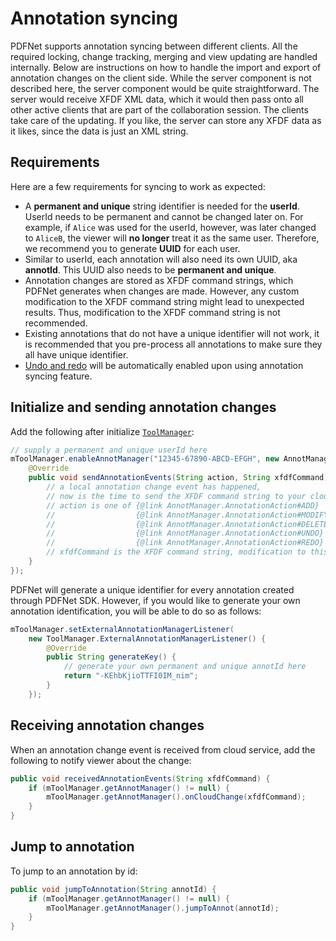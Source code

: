 # Annotation syncing

PDFNet supports annotation syncing between different clients. All the required locking, change tracking, merging and view updating are handled internally. Below are instructions on how to handle the import and export of annotation changes on the client side. While the server component is not described here, the server component would be quite straightforward. The server would receive XFDF XML data, which it would then pass onto all other active clients that are part of the collaboration session. The clients take care of the updating. If you like, the server can store any XFDF data as it likes, since the data is just an XML string.

## Requirements

Here are a few requirements for syncing to work as expected:
- A **permanent and unique** string identifier is needed for the **userId**. UserId needs to be permanent and cannot be changed later on. For example, if `Alice` was used for the userId, however, was later changed to `AliceB`, the viewer will **no longer** treat it as the same user. Therefore, we recommend you to generate **UUID** for each user.
- Similar to userId, each annotation will also need its own UUID, aka **annotId**. This UUID also needs to be **permanent and unique**.
- Annotation changes are stored as XFDF command strings, which PDFNet generates when changes are made. However, any custom modification to the XFDF command string might lead to unexpected results. Thus, modification to the XFDF command string is not recommended.
- Existing annotations that do not have a unique identifier will not work, it is recommended that you pre-process all annotations to make sure they all have unique identifier.
- [Undo and redo](/android/guides/basics/undo-redo) will be automatically enabled upon using annotation syncing feature.

## Initialize and sending annotation changes

Add the following after initialize [`ToolManager`](https://www.pdftron.com/pdfnet/mobile/docs/Android/tools/javadoc/reference/com/pdftron/pdf/tools/ToolManager.html):
```java
// supply a permanent and unique userId here
mToolManager.enableAnnotManager("12345-67890-ABCD-EFGH", new AnnotManager.AnnotManagerListener() {
    @Override
    public void sendAnnotationEvents(String action, String xfdfCommand) {
        // a local annotation change event has happened,
        // now is the time to send the XFDF command string to your cloud service
        // action is one of {@link AnnotManager.AnnotationAction#ADD}
        //                  {@link AnnotManager.AnnotationAction#MODIFY}
        //                  {@link AnnotManager.AnnotationAction#DELETE}
        //                  {@link AnnotManager.AnnotationAction#UNDO}
        //                  {@link AnnotManager.AnnotationAction#REDO}
        // xfdfCommand is the XFDF command string, modification to this string is not recommended
    }
});
```

PDFNet will generate a unique identifier for every annotation created through PDFNet SDK. However, if you would like to generate your own annotation identification, you will be able to do so as follows:
```java
mToolManager.setExternalAnnotationManagerListener(
    new ToolManager.ExternalAnnotationManagerListener() {
        @Override
        public String generateKey() {
            // generate your own permanent and unique annotId here
            return "-KEhbKjioTTFI0IM_nim";
        }
    });
```

## Receiving annotation changes
When an annotation change event is received from cloud service, add the following to notify viewer about the change:
```java
public void receivedAnnotationEvents(String xfdfCommand) {
    if (mToolManager.getAnnotManager() != null) {
        mToolManager.getAnnotManager().onCloudChange(xfdfCommand);
    }
}
```

## Jump to annotation
To jump to an annotation by id:
```java
public void jumpToAnnotation(String annotId) {
    if (mToolManager.getAnnotManager() != null) {
        mToolManager.getAnnotManager().jumpToAnnot(annotId);
    }
}
```
